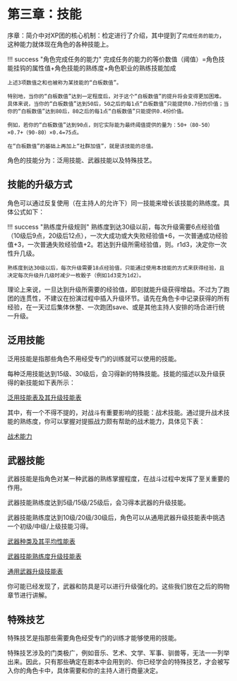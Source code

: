 # 第三章：技能

序章：简介中对XP团的核心机制：检定进行了介绍，其中提到了`完成任务的能力`，这种能力就体现在角色的各种技能上。

!!! success "角色完成任务的能力"
    完成任务的能力的等价数值（阈值）=角色技能挂钩的属性值+角色技能的熟练度+角色职业的熟练技能加成

    上述3项数值之和也被称为某技能的“白板数值”。

    特别地，当你的“白板数值”达到一定程度后，对于这个“白板数值”的提升将会变得更加困难。具体来说，当你的“白板数值”达到50后，50之后的每1点“白板数值”只能提供0.7份的价值；当你的“白板数值”达到80后，80之后的每1点“白板数值”只能提供0.4份价值。

    例如，若你的“白板数值”达到90点，则它实际能为最终阈值提供的量为：50+（80-50）×0.7+（90-80）×0.4=75点。

    在“白板数值”的基础上再加上“社群加值”，就是该技能的总值。

角色的技能分为：泛用技能、武器技能以及特殊技艺。

## 技能的升级方式

角色可以通过反复使用（在主持人的允许下）同一技能来增长该技能的熟练度。具体公式如下：

!!! success "熟练度升级规则"
    熟练度到达30级以前，每次升级需要6点经验值（10级后9点，20级后12点），一次大成功或大失败经验值+6，一次普通成功经验值+3，一次普通失败经验值+2。若达到升级所需经验值，则。r1d3，决定你一次性升几级。

    熟练度到达30级以后，每次升级需要18点经验值，只能通过使用本技能的方式来获得经验，且决定每次升级升几级时减少一枚骰子（例如1d3变为1d2）。

理论上来说，一旦达到升级所需要的经验值，即刻就能升级获得增益。不过为了跑团的连贯性，不建议在扮演过程中插入升级环节。请先在角色卡中记录获得的所有经验，在一天过后集体休整、一次跑团save、或是其他主持人安排的场合进行统一升级。

## 泛用技能

泛用技能是指那些角色不用经受专门的训练就可以使用的技能。

每种泛用技能达到15级、30级后，会习得新的特殊技能。技能的描述以及升级获得的新技能如下表所示：

<a href="../../data/update/skills" target="_blank">泛用技能表及其升级技能表</a>

其中，有一个不得不提的，对战斗有重要影响的技能：战术技能。通过提升战术技能的熟练度，你可以掌握对提振战力颇有帮助的战术能力，具体见下表：

<a href="../../data/update/tactics" target="_blank">战术能力</a>

## 武器技能

武器技能是指角色对某一种武器的熟练掌握程度，在战斗过程中发挥了至关重要的作用。

武器技能熟练度达到5级/15级/25级后，会习得本武器的升级技能。

武器技能熟练度达到10级/20级/30级后，角色可以从通用武器升级技能表中挑选一个初级/中级/上级技能习得。

<a href="../../data/equipment/weapons" target="_blank">武器种类及其平均性能表</a>

<a href="../../data/update/weapons" target="_blank">武器技能熟练度升级技能表</a>

<a href="../../data/update/universal" target="_blank">通用武器升级技能表</a>

你可能已经发现了，武器和防具是可以进行升级强化的。这些我们放在之后的购物章节进行讲解。

## 特殊技艺

特殊技艺是指那些需要角色经受专门的训练才能够使用的技能。

特殊技艺涉及的门类极广，例如音乐、艺术、文学、军事、驯兽等，无法一一列举出来。因此，只有那些确定在剧本中会用到的、你已经学会的特殊技艺，才会被写入你的角色卡中，具体需要和你的主持人进行商量决定。


